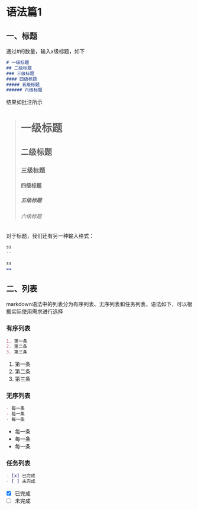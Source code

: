 # 语法篇1
## 一、标题

通过#的数量，输入x级标题，如下

```markdown
# 一级标题
## 二级标题
### 三级标题
#### 四级标题
##### 五级标题
###### 六级标题
```

结果如批注所示

> # 一级标题
>
> ## 二级标题
>
> ### 三级标题
>
> #### 四级标题
>
> ##### 五级标题
>
> ###### 六级标题

对于标题，我们还有另一种输入格式：

```markdown
ss
--

ss
==
```

## 二、列表

markdown语法中的列表分为有序列表、无序列表和任务列表，语法如下，可以根据实际使用需求进行选择

### 有序列表

```markdown
1. 第一条
2. 第二条
3. 第三条
```

1. 第一条
2. 第二条
3. 第三条

### 无序列表

```markdown
- 每一条
- 每一条
- 每一条
```

- 每一条
- 每一条
- 每一条

### 任务列表

```markdown
- [x] 已完成
- [ ] 未完成
```

- [x] 已完成
- [ ] 未完成
